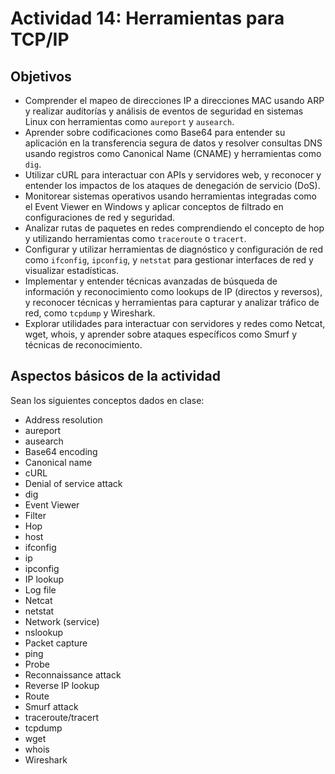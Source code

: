 # Actividad 14: Herramientas para TCP/IP

## Objetivos

- Comprender el mapeo de direcciones IP a direcciones MAC usando ARP y realizar auditorías y análisis de eventos de seguridad en sistemas Linux con herramientas como `aureport` y `ausearch`.
- Aprender sobre codificaciones como Base64 para entender su aplicación en la transferencia segura de datos y resolver consultas DNS usando registros como Canonical Name (CNAME) y herramientas como `dig`.
- Utilizar cURL para interactuar con APIs y servidores web, y reconocer y entender los impactos de los ataques de denegación de servicio (DoS).
- Monitorear sistemas operativos usando herramientas integradas como el Event Viewer en Windows y aplicar conceptos de filtrado en configuraciones de red y seguridad.
- Analizar rutas de paquetes en redes comprendiendo el concepto de hop y utilizando herramientas como `traceroute` o `tracert`.
- Configurar y utilizar herramientas de diagnóstico y configuración de red como `ifconfig`, `ipconfig`, y `netstat` para gestionar interfaces de red y visualizar estadísticas.
- Implementar y entender técnicas avanzadas de búsqueda de información y reconocimiento como lookups de IP (directos y reversos), y reconocer técnicas y herramientas para capturar y analizar tráfico de red, como `tcpdump` y Wireshark.
- Explorar utilidades para interactuar con servidores y redes como Netcat, wget, whois, y aprender sobre ataques específicos como Smurf y técnicas de reconocimiento.

## Aspectos básicos de la actividad

Sean los siguientes conceptos dados en clase: 

- Address resolution 
- aureport 
- ausearch 
- Base64 encoding 
- Canonical name 
- cURL 
- Denial of service attack 
- dig 
- Event Viewer 
- Filter 
- Hop 
- host 
- ifconfig 
- ip 
- ipconfig 
- IP lookup 
- Log file 
- Netcat 
- netstat 
- Network (service) 
- nslookup 
- Packet capture 
- ping 
- Probe 
- Reconnaissance attack 
- Reverse IP lookup 
- Route 
- Smurf attack 
- traceroute/tracert 
- tcpdump 
- wget 
- whois 
- Wireshark 

